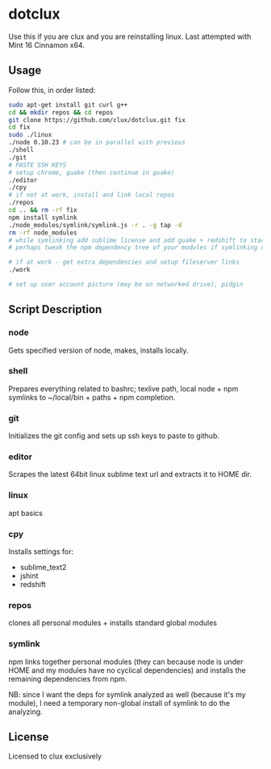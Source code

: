 # dotclux
Use this if you are clux and you are reinstalling linux.
Last attempted with Mint 16 Cinnamon x64.

## Usage
Follow this, in order listed:

```bash
sudo apt-get install git curl g++
cd && mkdir repos && cd repos
git clone https://github.com/clux/dotclux.git fix
cd fix
sudo ./linux
./node 0.10.23 # can be in parallel with previous
./shell
./git
# PASTE SSH KEYS
# setup chrome, guake (then continue in guake)
./editor
./cpy
# if not at work, install and link local repos
./repos
cd .. && rm -rf fix
npm install symlink
./node_modules/symlink/symlink.js -r . -g tap -d
rm -rf node_modules
# while symlinking add sublime license and add guake + redshift to startup apps
# perhaps tweak the npm dependency tree of your modules if symlinking did something silly

# if at work - get extra dependencies and setup fileserver links
./work

# set up user account picture (may be on networked drive), pidgin
```

## Script Description
### node
Gets specified version of node, makes, installs locally.

### shell
Prepares everything related to bashrc; texlive path, local node + npm symlinks to ~/local/bin + paths + npm completion.

### git
Initializes the git config and sets up ssh keys to paste to github.

### editor
Scrapes the latest 64bit linux sublime text url and extracts it to HOME dir.

### linux
apt basics

### cpy
Installs settings for:

- sublime_text2
- jshint
- redshift

### repos
clones all personal modules + installs standard global modules

### symlink
npm links together personal modules (they can because node is under HOME and my modules have no cyclical dependencies) and installs the remaining dependencies from npm.

NB: since I want the deps for symlink analyzed as well (because it's my module), I need a temporary non-global install of symlink to do the analyzing.

## License
Licensed to clux exclusively
